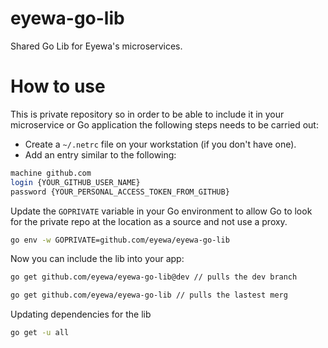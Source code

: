 # eyewa-go-lib
Shared Go Lib for Eyewa's microservices.

# How to use
This is private repository so in order to be able to include it in your microservice or Go application the following steps needs to be carried out:

- Create a `~/.netrc` file on your workstation (if you don't have one).
- Add an entry similar to the following:

```bash
machine github.com
login {YOUR_GITHUB_USER_NAME}
password {YOUR_PERSONAL_ACCESS_TOKEN_FROM_GITHUB}
```

Update the `GOPRIVATE` variable in your Go environment to allow Go to look for the private repo at the location as a source and not use a proxy.

```bash
go env -w GOPRIVATE=github.com/eyewa/eyewa-go-lib
```

Now you can include the lib into your app:

```bash
go get github.com/eyewa/eyewa-go-lib@dev // pulls the dev branch
```

```bash
go get github.com/eyewa/eyewa-go-lib // pulls the lastest merg
```

Updating dependencies for the lib

```bash
go get -u all
```